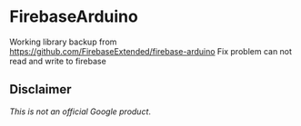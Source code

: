 # FirebaseArduino

Working library backup from https://github.com/FirebaseExtended/firebase-arduino
Fix problem can not read and write to firebase

## Disclaimer

*This is not an official Google product*.
